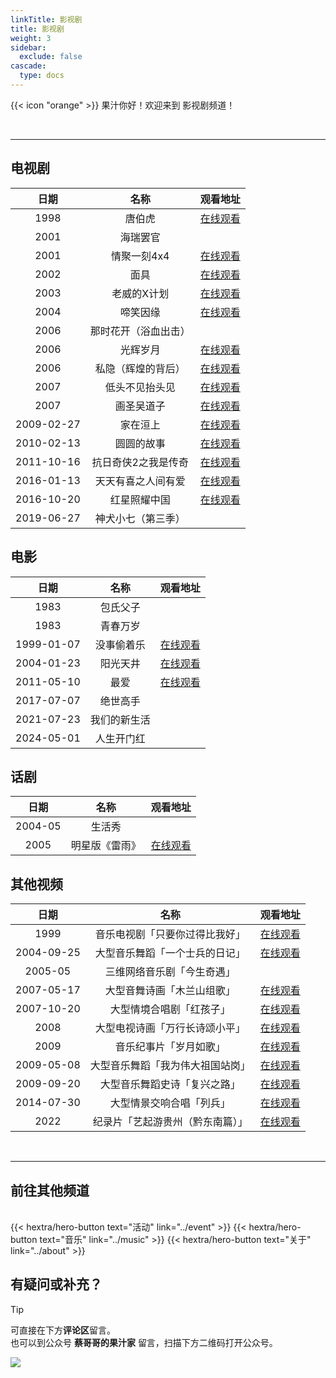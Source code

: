 ```yaml
---
linkTitle: 影视剧
title: 影视剧
weight: 3
sidebar:
  exclude: false
cascade:
  type: docs
---
```


{{< icon "orange" >}} 果汁你好！欢迎来到 影视剧频道！

<!--more-->

<br>
<hr>

## 电视剧

|日期|名称|观看地址|
|:-----:|:-----:|:-----:|
|1998|唐伯虎|[在线观看](../film/1998/)|
|2001|海瑞罢官||
|2001|情聚一刻4x4|[在线观看](https://mp.weixin.qq.com/s/jLc2Mf2XnBsICqyln-_V4Q)|
|2002|面具|[在线观看](../film/2002/)|
|2003|老威的X计划|[在线观看](../film/2003/)|
|2004|啼笑因缘|[在线观看](https://mp.weixin.qq.com/s/WVpE94fanQj-qviKphlYtw)|
|2006|那时花开（浴血出击）||
|2006|光辉岁月|[在线观看](https://mp.weixin.qq.com/mp/appmsgalbum?action=getalbum&__biz=MzkyODc5OTQxOA==&scene=1&album_id=3718822833745526786&count=3#wechat_redirect)|
|2006|私隐（辉煌的背后）|[在线观看](https://mp.weixin.qq.com/mp/appmsgalbum?action=getalbum&__biz=MzkyODc5OTQxOA==&scene=1&album_id=3823088175189327874&count=3#wechat_redirect)|
|2007|低头不见抬头见|[在线观看](../film/2007-1/)|
|2007|画圣吴道子|[在线观看](../film/2007-2/)|
|2009-02-27|家在洹上|[在线观看](../film/2009-1/)|
|2010-02-13|圆圆的故事|[在线观看](../film/2010/)|
|2011-10-16|抗日奇侠2之我是传奇|[在线观看](../film/2011/)|
|2016-01-13|天天有喜之人间有爱|[在线观看](../film/2016/)|
|2016-10-20|红星照耀中国|[在线观看](../film/2016-1/)|
|2019-06-27|神犬小七（第三季）||


## 电影

|日期|名称|观看地址|
|:-----:|:-----:|:-----:|
|1983|包氏父子||
|1983|青春万岁||
|1999-01-07|没事偷着乐|[在线观看](https://mp.weixin.qq.com/s/opAu23rhs3f2LA04DCR6NQ)|
|2004-01-23|阳光天井|[在线观看](../film/2004/)|
|2011-05-10|最爱|[在线观看](https://mp.weixin.qq.com/s/tT7UgcgV2nxku2QQiZdr6Q)|
|2017-07-07|绝世高手||
|2021-07-23|我们的新生活||
|2024-05-01|人生开门红||

## 话剧

|日期|名称|观看地址|
|:-----:|:-----:|:-----:|
|2004-05|生活秀||
|2005|明星版《雷雨》|[在线观看](../film/2005/)|

## 其他视频

|日期|名称|观看地址|
|:-----:|:-----:|:-----:|
|1999|音乐电视剧「只要你过得比我好」|[在线观看](../film/1999/)|
|2004-09-25|大型音乐舞蹈「一个士兵的日记」|[在线观看](../film/20040925/)|
|2005-05|三维网络音乐剧「今生奇遇」||
|2007-05-17|大型音舞诗画「木兰山组歌」|[在线观看](../film/20070517/)|
|2007-10-20|大型情境合唱剧「红孩子」|[在线观看](../film/20071020/)|
|2008|大型电视诗画「万行长诗颂小平」|[在线观看](../film/2008/)|
|2009|音乐纪事片「岁月如歌」|[在线观看](../film/2009/)|
|2009-05-08|大型音乐舞蹈「我为伟大祖国站岗」|[在线观看](../film/20090508/)|
|2009-09-20|大型音乐舞蹈史诗「复兴之路」|[在线观看](../film/20090920/)|
|2014-07-30|大型情景交响合唱「列兵」|[在线观看](../film/20140730/)|
|2022|纪录片「艺起游贵州（黔东南篇）」|[在线观看](../film/2022/)|

<br>
<hr>

## 前往其他频道
<br>
{{< hextra/hero-button text="活动" link="../event" >}}
<!-- {{< hextra/hero-button text="📺 电视节目" link="../show" >}} -->
{{< hextra/hero-button text="音乐" link="../music" >}}
<!-- {{< hextra/hero-button text="📚 文章" link="../article" >}} -->
{{< hextra/hero-button text="关于" link="../about" >}}

## 有疑问或补充？

> [!TIP]
> 可直接在下方**评论区**留言。<br>
> 也可以到公众号  **蔡哥哥的果汁家**  留言，扫描下方二维码打开公众号。

![](../qrcode.jpg)